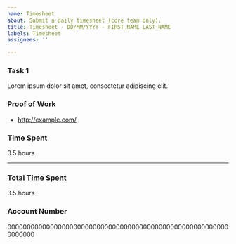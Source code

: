 ```yaml
---
name: Timesheet
about: Submit a daily timesheet (core team only).
title: Timesheet - DD/MM/YYYY - FIRST_NAME LAST_NAME
labels: Timesheet
assignees: ''

---
```


### Task 1
Lorem ipsum dolor sit amet, consectetur adipiscing elit.

### Proof of Work
- http://example.com/

### Time Spent
3.5 hours

---

### Total Time Spent
3.5 hours

### Account Number
0000000000000000000000000000000000000000000000000000000000000000
